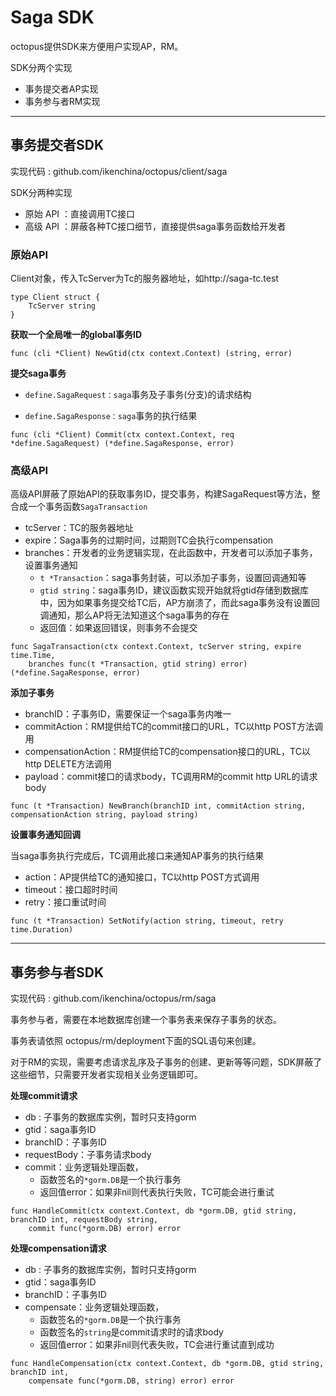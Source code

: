 # Saga SDK


octopus提供SDK来方便用户实现AP，RM。

SDK分两个实现
- 事务提交者AP实现
- 事务参与者RM实现

-----

## 事务提交者SDK

实现代码 : github.com/ikenchina/octopus/client/saga



SDK分两种实现

- 原始 API ：直接调用TC接口
- 高级 API ：屏蔽各种TC接口细节，直接提供saga事务函数给开发者



### 原始API 

Client对象，传入TcServer为Tc的服务器地址，如http://saga-tc.test

```
type Client struct {
	TcServer string
}
```



**获取一个全局唯一的global事务ID**

```
func (cli *Client) NewGtid(ctx context.Context) (string, error) 
```



**提交saga事务**

- `define.SagaRequest：saga`事务及子事务(分支)的请求结构

- `define.SagaResponse：saga`事务的执行结果

```
func (cli *Client) Commit(ctx context.Context, req *define.SagaRequest) (*define.SagaResponse, error)
```





### 高级API 

高级API屏蔽了原始API的获取事务ID，提交事务，构建SagaRequest等方法，整合成一个事务函数`SagaTransaction`

- tcServer：TC的服务器地址
- expire：Saga事务的过期时间，过期则TC会执行compensation
- branches：开发者的业务逻辑实现，在此函数中，开发者可以添加子事务，设置事务通知
  - `t *Transaction`：saga事务封装，可以添加子事务，设置回调通知等
  - `gtid string`：saga事务ID，建议函数实现开始就将gtid存储到数据库中，因为如果事务提交给TC后，AP方崩溃了，而此saga事务没有设置回调通知，那么AP将无法知道这个saga事务的存在
  - 返回值：如果返回错误，则事务不会提交

```
func SagaTransaction(ctx context.Context, tcServer string, expire time.Time,
	branches func(t *Transaction, gtid string) error) (*define.SagaResponse, error) 
```



**添加子事务**

- branchID：子事务ID，需要保证一个saga事务内唯一
- commitAction：RM提供给TC的commit接口的URL，TC以http POST方法调用
- compensationAction：RM提供给TC的compensation接口的URL，TC以http DELETE方法调用
- payload：commit接口的请求body，TC调用RM的commit http URL的请求body

```
func (t *Transaction) NewBranch(branchID int, commitAction string, compensationAction string, payload string)
```



**设置事务通知回调**

当saga事务执行完成后，TC调用此接口来通知AP事务的执行结果

- action：AP提供给TC的通知接口，TC以http POST方式调用
- timeout：接口超时时间
- retry：接口重试时间

```
func (t *Transaction) SetNotify(action string, timeout, retry time.Duration)
```



---



## 事务参与者SDK

实现代码 : github.com/ikenchina/octopus/rm/saga

事务参与者，需要在本地数据库创建一个事务表来保存子事务的状态。

事务表请依照 octopus/rm/deployment下面的SQL语句来创建。



对于RM的实现，需要考虑请求乱序及子事务的创建、更新等等问题，SDK屏蔽了这些细节，只需要开发者实现相关业务逻辑即可。



**处理commit请求**

- db : 子事务的数据库实例，暂时只支持gorm
- gtid：saga事务ID
- branchID：子事务ID
- requestBody：子事务请求body
- commit：业务逻辑处理函数，
  - 函数签名的`*gorm.DB`是一个执行事务
  - 返回值error：如果非nil则代表执行失败，TC可能会进行重试

```
func HandleCommit(ctx context.Context, db *gorm.DB, gtid string, branchID int, requestBody string, 
	commit func(*gorm.DB) error) error 
```



**处理compensation请求**

- db : 子事务的数据库实例，暂时只支持gorm
- gtid：saga事务ID
- branchID：子事务ID
- compensate：业务逻辑处理函数，
  - 函数签名的`*gorm.DB`是一个执行事务
  - 函数签名的`string`是commit请求时的请求body
  - 返回值error：如果非nil则代表失败，TC会进行重试直到成功

```
func HandleCompensation(ctx context.Context, db *gorm.DB, gtid string, branchID int, 
	compensate func(*gorm.DB, string) error) error 
```





